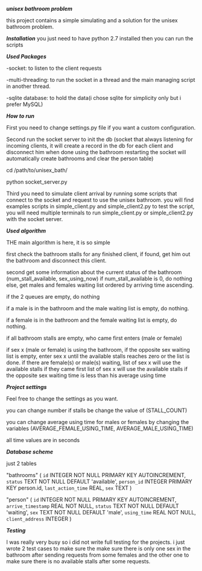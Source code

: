 ***unisex bathroom problem***

this project contains a simple simulating and a solution for the unisex bathroom problem.

***Installation***
you just need to have python 2.7 installed then you can run the scripts

***Used Packages***

-socket: to listen to the client requests

-multi-threading: to run the socket in a thread and the main managing script in another thread.

-sqlite database: to hold the data(i chose sqlite for simplicity only but i prefer MySQL)

***How to run***

First you need to change settings.py file if you want a custom configuration.

Second run the socket server to init the db (socket that always listening for incoming clients,
    it will create a record in the db for each client and disconnect him when done using the bathroom
    restarting the socket will automatically create bathrooms and clear the person table)

cd /path/to/unisex_bath/

python socket_server.py

Third you need to simulate client arrival by running some scripts that connect to the socket and request to use the unisex bathroom.
you will find examples scripts in simple_client.py and simple_client2.py
to test the script, you will need multiple terminals to run simple_client.py or simple_client2.py with the socket server.

***Used algorithm***

THE main algorithm is here, it is so simple

first check the bathroom stalls for any finished client, if found, get him out the bathroom and
disconnect this client.

second get some information about the current status of the bathroom (num_stall_available, sex_using_now)
if num_stall_available is 0, do nothing
else,
get males and females waiting list ordered by arriving time ascending.

if the 2 queues are empty, do nothing

if a male is in the bathroom and the male waiting list is empty, do nothing.

if a female is in the bathroom and the female waiting list is empty, do nothing.

if all bathroom stalls are empty, who came first enters (male or female)

if sex x (male or female) is using the bathroom,
   if the opposite sex waiting list is empty, enter sex x until the available stalls reaches zero or the list is done.
   if there are female(s) or male(s) waiting,
      list of sex x will use the available stalls if they came first
      list of sex x will use the available stalls if the opposite sex waiting time is less than his average using time

***Project settings***

Feel free to change the settings as you want.

you can change number if stalls be change the value of (STALL_COUNT)

you can change average using time for males or females by changing the variables (AVERAGE_FEMALE_USING_TIME, AVERAGE_MALE_USING_TIME)

all time values are in seconds

***Database scheme***

just 2 tables

"bathrooms" (
	`id`	INTEGER NOT NULL PRIMARY KEY AUTOINCREMENT,
	`status`	TEXT NOT NULL DEFAULT 'available',
	`person_id`	INTEGER PRIMARY KEY person.id,
	`last_action_time`	REAL,
	`sex`	TEXT
)

"person" (
	`id`	INTEGER NOT NULL PRIMARY KEY AUTOINCREMENT,
	`arrive_timestamp`	REAL NOT NULL,
	`status`	TEXT NOT NULL DEFAULT 'waiting',
	`sex`	TEXT NOT NULL DEFAULT 'male',
	`using_time`	REAL NOT NULL,
	`client_address`	INTEGER
)

***Testing***

I was really very busy so i did not write full testing for 
the projects. i just wrote 2 test cases to make sure the make sure there is only one sex in the bathroom after 
sending requests from some females and the other one to make sure there is no available  stalls after some requests.